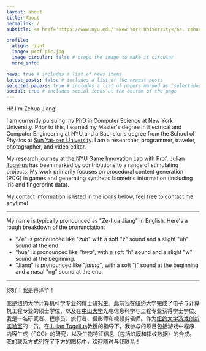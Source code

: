 ```yaml
---
layout: about
title: About
permalink: /
subtitle: <a href='https://www.nyu.edu/'>New York University</a>. zehua.jiang@nyu.edu

profile:
  align: right
  image: prof_pic.jpg
  image_circular: false # crops the image to make it circular
  more_info: 

news: true # includes a list of news items
latest_posts: false # includes a list of the newest posts
selected_papers: true # includes a list of papers marked as "selected={true}"
social: true # includes social icons at the bottom of the page
---
```


Hi! I'm Zehua Jiang!

I am currently pursuing my PhD in Computer Science at New York University. Prior to this, I earned my Master's degree in Electrical and Computer Engineering at NYU and a Bachelor's degree from the School of Physics at <a href='https://www.sysu.edu.cn/sysuen/'>Sun Yat-sen University</a>. I am a researcher, programmer, traveler, photographer, and video editor. 

My research journey at the <a href='https://game.engineering.nyu.edu/'>NYU Game Innovation Lab</a> with Prof. <a href='http://julian.togelius.com/'>Julian Togelius</a> has been marked by contributions to a range of stimulating projects. My work primarily focuses on procedural content generation (PCG) in games and generating synthetic biometric information (including iris and fingerprint data). 

My contact information is listed in the icons below, feel free to contact me anytime!

---
My name is typically pronounced as "Ze-hua Jiang" in English. Here's a rough breakdown of the pronunciation:
- "Ze" is pronounced like "_zuh_" with a soft "z" sound and a slight "uh" sound at the end.
- "hua" is pronounced like "_hwa_", with a soft "h" sound and a slight "w" sound at the beginning.
- "Jiang" is pronounced like "_jahng_", with a soft "j" sound at the beginning and a nasal "ng" sound at the end.

---
你好！我是蒋泽华！

我是纽约大学计算机科学专业的博士研究生。此前我在纽约大学完成了电子与计算机工程专业的硕士学位，以及在<a href='https://www.sysu.edu.cn/sysuen/'>中山大学</a>光电信息科学与工程专业获得学士学位。我是一名研究者、程序员、旅行者、摄影师和视频剪辑师。作为<a href='https://game.engineering.nyu.edu/'>纽约大学游戏创新实验室</a>的一员，在<a href='http://julian.togelius.com/'>Julian Togelius</a>教授的指导下，我参与的项目包括游戏中程序内容生成（PCG）的研究，以及生物特征信息（包括虹膜和指纹数据）的合成。我的联系方式列在了下方的图标中，欢迎随时与我联系！
